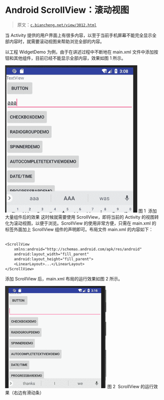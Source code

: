 # Android ScrollView：滚动视图

> 原文：[`c.biancheng.net/view/3012.html`](http://c.biancheng.net/view/3012.html)

当 Activity 提供的用户界面上有很多内容，以至于当前手机屏幕不能完全显示全部内容时，就需要滚动视图来帮助浏览全部的内容。

以工程 WidgetDemo 为例，由于在讲述过程中不断地在 main.xml 文件中添加按钮和其他组件，目前已经不能显示全部内容，效果如图 1 所示。

![添加大量组件后的效果](img/92f5b2c0f6885e9684b1d076cdd10224.png)
图 1  添加大量组件后的效果
这时候就需要使用 ScrollView，即将当前的 Activity 的视图转化为滚动视图，以便于浏览。ScrollView 的使用非常方便，只需在 main.xml 的 <LinearLayout> 标签外面加上 ScrollView 组件的声明即可。布局文件 main.xml 的内容如下：

```

<ScrollView
    xmlns:android="http://schemas.android.com/apk/res/android"
    android:layout_width="fill_parent"
    android:layout_height="fill_parent">
    <LinearLayout>...</LinearLayout>
</ScrollView>
```

添加 ScrollView 后，main.xml 布局的运行效果如图 2 所示。

![ScrollView 的运行效果](img/c2cedd8a28c094fc274741f2eccbc54e.png)
图 2  ScrollView 的运行效果（右边有滑动条）